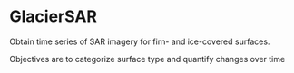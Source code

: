 # GlacierSAR

Obtain time series of SAR imagery for firn- and ice-covered surfaces.

Objectives are to categorize surface type and quantify changes over time
